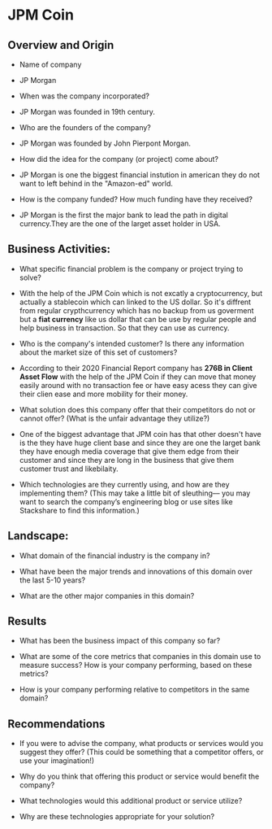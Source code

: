 

# **JPM Coin**

## Overview and Origin

* Name of company

* JP Morgan

* When was the company incorporated?

* JP Morgan was founded in 19th century.

* Who are the founders of the company?

* JP Morgan was founded by John Pierpont Morgan.

* How did the idea for the company (or project) come about?

* JP Morgan is one the biggest financial instution in american they do not want to left behind in the "Amazon-ed" world.

* How is the company funded? How much funding have they received?

* JP Morgan is the first the major bank to lead the path in digital currency.They are the one of the larget asset holder in USA.

## Business Activities:

* What specific financial problem is the company or project trying to solve?

* With the help of the JPM Coin  which is not excatly a cryptocurrency, but actually a stablecoin which can linked to the US dollar.
So it's diffrent from regular crypthcurrency which has no backup from us goverment but a **fiat currency** like us dollar that can 
be use by regular people and help business in transaction. So that they can use as currency. 

* Who is the company's intended customer?  Is there any information about the market size of this set of customers?

* According to their 2020 Financial Report company has **276B in Client Asset Flow** with the help of the JPM Coin if they can move that money easily around with no transaction fee or have easy acess they can give their clien ease and more mobility for their money. 


* What solution does this company offer that their competitors do not or cannot offer? (What is the unfair advantage they utilize?)

* One of the biggest advantage that JPM coin has that other doesn't have is the they have huge client base and since they are one the larget bank they have enough media coverage that give them  edge from their customer and since they are long in the business that give them customer trust and likebilaity.

* Which technologies are they currently using, and how are they implementing them? (This may take a little bit of sleuthing–– you may want to search the company’s engineering blog or use sites like Stackshare to find this information.)



## Landscape:

* What domain of the financial industry is the company in?

* What have been the major trends and innovations of this domain over the last 5-10 years?

* What are the other major companies in this domain?


## Results

* What has been the business impact of this company so far?

* What are some of the core metrics that companies in this domain use to measure success? How is your company performing, based on these metrics?

* How is your company performing relative to competitors in the same domain?


## Recommendations

* If you were to advise the company, what products or services would you suggest they offer? (This could be something that a competitor offers, or use your imagination!)

* Why do you think that offering this product or service would benefit the company?

* What technologies would this additional product or service utilize?

* Why are these technologies appropriate for your solution?
